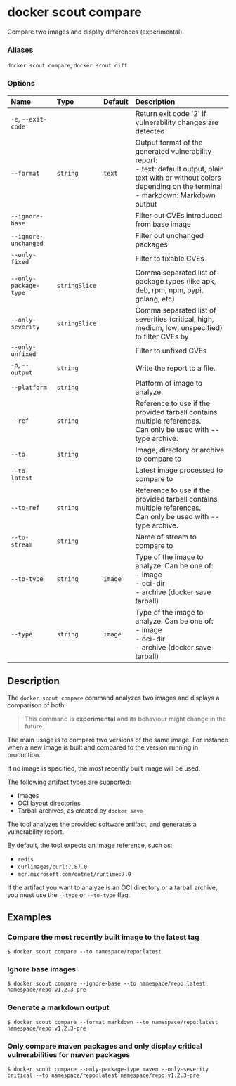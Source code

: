 # docker scout compare

<!---MARKER_GEN_START-->
Compare two images and display differences (experimental)

### Aliases

`docker scout compare`, `docker scout diff`

### Options

| Name                  | Type          | Default | Description                                                                                                                                                                    |
|:----------------------|:--------------|:--------|:-------------------------------------------------------------------------------------------------------------------------------------------------------------------------------|
| `-e`, `--exit-code`   |               |         | Return exit code '2' if vulnerability changes are detected                                                                                                                     |
| `--format`            | `string`      | `text`  | Output format of the generated vulnerability report:<br>- text: default output, plain text with or without colors depending on the terminal<br>- markdown: Markdown output<br> |
| `--ignore-base`       |               |         | Filter out CVEs introduced from base image                                                                                                                                     |
| `--ignore-unchanged`  |               |         | Filter out unchanged packages                                                                                                                                                  |
| `--only-fixed`        |               |         | Filter to fixable CVEs                                                                                                                                                         |
| `--only-package-type` | `stringSlice` |         | Comma separated list of package types (like apk, deb, rpm, npm, pypi, golang, etc)                                                                                             |
| `--only-severity`     | `stringSlice` |         | Comma separated list of severities (critical, high, medium, low, unspecified) to filter CVEs by                                                                                |
| `--only-unfixed`      |               |         | Filter to unfixed CVEs                                                                                                                                                         |
| `-o`, `--output`      | `string`      |         | Write the report to a file.                                                                                                                                                    |
| `--platform`          | `string`      |         | Platform of image to analyze                                                                                                                                                   |
| `--ref`               | `string`      |         | Reference to use if the provided tarball contains multiple references.<br>Can only be used with --type archive.                                                                |
| `--to`                | `string`      |         | Image, directory or archive to compare to                                                                                                                                      |
| `--to-latest`         |               |         | Latest image processed to compare to                                                                                                                                           |
| `--to-ref`            | `string`      |         | Reference to use if the provided tarball contains multiple references.<br>Can only be used with --type archive.                                                                |
| `--to-stream`         | `string`      |         | Name of stream to compare to                                                                                                                                                   |
| `--to-type`           | `string`      | `image` | Type of the image to analyze. Can be one of:<br>- image<br>- oci-dir<br>- archive (docker save tarball)<br>                                                                    |
| `--type`              | `string`      | `image` | Type of the image to analyze. Can be one of:<br>- image<br>- oci-dir<br>- archive (docker save tarball)<br>                                                                    |


<!---MARKER_GEN_END-->

## Description

The `docker scout compare` command analyzes two images and displays a comparison of both.

> This command is **experimental** and its behaviour might change in the future

The main usage is to compare two versions of the same image.
For instance when a new image is built and compared to the version running in production.

If no image is specified, the most recently built image will be used.

The following artifact types are supported:

- Images
- OCI layout directories
- Tarball archives, as created by `docker save`

The tool analyzes the provided software artifact, and generates a vulnerability report.

By default, the tool expects an image reference, such as:

- `redis`
- `curlimages/curl:7.87.0`
- `mcr.microsoft.com/dotnet/runtime:7.0`

If the artifact you want to analyze is an OCI directory or a tarball archive, you must use the `--type` or `--to-type` flag.

## Examples

### Compare the most recently built image to the latest tag

```console
$ docker scout compare --to namespace/repo:latest
```

### Ignore base images

```console
$ docker scout compare --ignore-base --to namespace/repo:latest namespace/repo:v1.2.3-pre
```

### Generate a markdown output

```console
$ docker scout compare --format markdown --to namespace/repo:latest namespace/repo:v1.2.3-pre
```

### Only compare maven packages and only display critical vulnerabilities for maven packages

```console
$ docker scout compare --only-package-type maven --only-severity critical --to namespace/repo:latest namespace/repo:v1.2.3-pre
```
